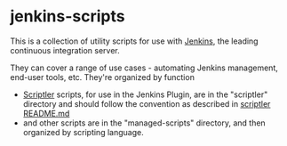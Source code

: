 # jenkins-scripts

This is a collection of utility scripts for use with
[Jenkins](http://jenkins-ci.org), the leading continuous integration
server.

They can cover a range of use cases - automating Jenkins management,
end-user tools, etc. They're organized by function 

- [Scriptler](https://wiki.jenkins-ci.org/display/JENKINS/Scriptler+Plugin)
scripts, for use in the Jenkins Plugin, are in the "scriptler"
directory and should follow the convention as described in [scriptler README.md](scriptler/README.md)
- and other scripts are in the "managed-scripts" directory,
and then organized by scripting language.
